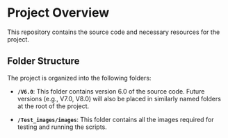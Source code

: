 # Project Overview

This repository contains the source code and necessary resources for the project.

## Folder Structure

The project is organized into the following folders:

- **`/V6.0`**: This folder contains version 6.0 of the source code. Future versions (e.g., V7.0, V8.0) will also be placed in similarly named folders at the root of the project.

- **`/Test_images/images`**: This folder contains all the images required for testing and running the scripts.
